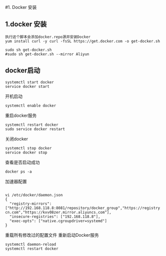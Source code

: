 #1. Docker  安装

## 1.docker 安装

```shell
执行这个脚本会添加docker.repo源并安装Docker
yum install curl -y curl -fsSL https://get.docker.com -o get-docker.sh

sudo sh get-docker.sh
#sudo sh get-docker.sh --mirror Aliyun

```   


## docker启动    
```shell
systemctl start docker
service docker start

```

开机启动
```shell
systemctl enable docker
```

重启docker服务
```shell
systemctl restart docker
sudo service docker restart
```

关闭docker  
```shell
systemctl stop docker
service docker stop
```

查看是否启动成功
```shell
docker ps -a
```
加速器配置
```shell

vi /etc/docker/daemon.json
{
  "registry-mirrors": ["http://192.168.118.8:8081/repository/docker_group","https://registry.docker-cn.com","https://kxv08zer.mirror.aliyuncs.com"],
  "insecure-registries": ["192.168.118.8"],
  "exec-opts": ["native.cgroupdriver=systemd"]
}
```

重载所有修改过的配置文件 重新启动Docker服务
```shell 
systemctl daemon-reload
systemctl restart docker
```



